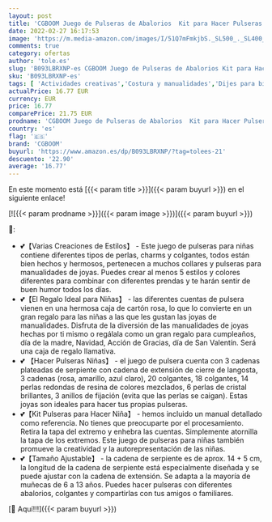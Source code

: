 ```yaml
---
layout: post
title: 'CGBOOM Juego de Pulseras de Abalorios  Kit para Hacer Pulseras Niñas  Juguetes Niñas Regalo Niña Kit Manualidades  Regalo de Navidad  Regalos para Niñas de 5 6 7 8 9 10 11 12 13 años'
date: 2022-02-27 16:17:53
image: 'https://m.media-amazon.com/images/I/51Q7mFmkjbS._SL500_._SL400_.jpg'
comments: true
category: ofertas
author: 'tole.es'
slug: 'B093LBRXNP-es CGBOOM Juego de Pulseras de Abalorios Kit para Hacer...'
sku: 'B093LBRXNP-es'
tags: [ 'Actividades creativas','Costura y manualidades','Dijes para bisutería','Fabricación de abalorios y bisutería','Hogar y cocina','Juegos de manualidades','Juegos para crear joyas','Juguetes','Juguetes y juegos','cgboom','navidad', ]
actualPrice: 16.77 EUR
currency: EUR
price: 16.77
comparePrice: 21.75 EUR
prodname: 'CGBOOM Juego de Pulseras de Abalorios  Kit para Hacer Pulseras Niñas  Juguetes Niñas Regalo Niña Kit Manualidades  Regalo de Navidad  Regalos para Niñas de 5 6 7 8 9 10 11 12 13 años'
country: 'es'
flag: '🇪🇸'
brand: 'CGBOOM'
buyurl: 'https://www.amazon.es/dp/B093LBRXNP/?tag=tolees-21'
descuento: '22.90'
average: '16.77'
---
```


En este momento está [{{< param title >}}]({{< param buyurl >}}) en el siguiente enlace!

[![{{< param prodname >}}]({{< param image >}})]({{< param buyurl >}})

🔎:

- 💕【Varias Creaciones de Estilos】 - Este juego de pulseras para niñas contiene diferentes tipos de perlas, charms y colgantes, todos están bien hechos y hermosos, pertenecen a muchos collares y pulseras para manualidades de joyas. Puedes crear al menos 5 estilos y colores diferentes para combinar con diferentes prendas y te harán sentir de buen humor todos los días.
- 💕【El Regalo Ideal para Niñas】 - las diferentes cuentas de pulsera vienen en una hermosa caja de cartón rosa, lo que lo convierte en un gran regalo para las niñas a las que les gustan las joyas de manualidades. Disfruta de la diversión de las manualidades de joyas hechas por ti mismo o regálala como un gran regalo para cumpleaños, día de la madre, Navidad, Acción de Gracias, día de San Valentín. Será una caja de regalo llamativa.
- 💕 【Hacer Pulseras Niñas】 - el juego de pulsera cuenta con 3 cadenas plateadas de serpiente con cadena de extensión de cierre de langosta, 3 cadenas (rosa, amarillo, azul claro), 20 colgantes, 18 colgantes, 14 perlas redondas de resina de colores mezclados, 6 perlas de cristal brillantes, 3 anillos de fijación (evita que las perlas se caigan). Estas joyas son ideales para hacer tus propias pulseras.
- 💕【Kit Pulseras para Hacer Niña】 - hemos incluido un manual detallado como referencia. No tienes que preocuparte por el procesamiento. Retira la tapa del extremo y enhebra las cuentas. Simplemente atornilla la tapa de los extremos. Este juego de pulseras para niñas también promueve la creatividad y la autorepresentación de las niñas.
- 💕【Tamaño Ajustable】 - la cadena de serpiente es de aprox. 14 + 5 cm, la longitud de la cadena de serpiente está especialmente diseñada y se puede ajustar con la cadena de extensión. Se adapta a la mayoría de muñecas de 6 a 13 años. Puedes hacer pulseras con diferentes abalorios, colgantes y compartirlas con tus amigos o familiares.

[🛒 Aquí!!!]({{< param buyurl >}})
